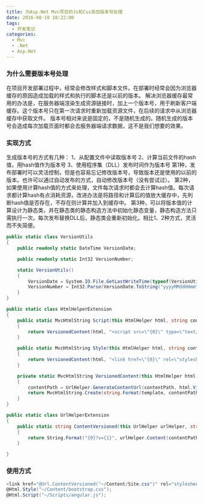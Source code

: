 ```yaml
---
title: 为Asp.Net Mvc项目的Js和Css添加版本号处理
date: 2016-08-10 18:22:00
tags:
  - 开发笔记
categories:
  - Mvc
  - .Net
  - Asp.Net
---
```

### 为什么需要版本号处理
在项目开发部署过程中，经常会修改样式和脚本文件。在部署时经常会因为浏览器缓存的原因造成加载的样式和执行的脚本还是以前的版本。
解决浏览器缓存最常用的办法是，在服务器端渲染生成资源链接时，加上一个版本号，用于刷新客户端缓存。这个版本号只在第一次请求时重新加载资源文件，在后续的请求中从浏览器缓存中获取文件。
版本号相对来说是固定的，不是随机生成的。随机生成的版本号会造成每次加载页面时都会去服务器端请求数据，这不是我们想要的效果。
### 实现方式
生成版本号的方式有几种：
1、从配置文件中读取版本号
2、计算当前文件的hash值，用hash值作为版本号
3、使用程序集（DLL）发布时间作为版本号
第1种，发布部署时可以灵活控制，但是也容易忘记修改版本号，导致版本还是使用的以前的版本。也许可以通过自动发布的方式，自动修改版本号（没有尝试过）。
第2种，如果使用计算hash值的方式来处理，文件每次请求时都会去计算hash值。每次请求都计算hash有点消耗资源，改进办法是将路径和计算后的值放大缓存中，先判断hash值是否存在，不存在则计算并加入到缓存中。
第3种，可以将版本值的计算设计为静态类，并在静态类的静态构造方法中初始化静态变量，静态构造方法只需执行一次。每次发布替换DLL后，静态类会重新初始化。相比1、2种方式，灵活而不失简便。
```C#
public static class VersionUtils
{
    public readonly static DateTime VersionDate;

    public readonly static Int32 VersionNumber;

    static VersionUtils()
    {
        VersionDate = System.IO.File.GetLastWriteTime(typeof(VersionUtils).Assembly.Location);
        VersionNumber = Int32.Parse(VersionDate.ToString("yyyyMMddHHmm"));
    }
}

public static class HtmlHelperExtension
{
    public static MvcHtmlString Script(this HtmlHelper html, string contentPath)
    {
        return VersionedContent(html, "<script src=\"{0}\" type=\"text/javascript\"></script>", contentPath);
    }

    public static MvcHtmlString Style(this HtmlHelper html, string contentPath)
    {
        return VersionedContent(html, "<link href=\"{0}\" rel=\"stylesheet\" type=\"text/css\">", contentPath);
    }

    private static MvcHtmlString VersionedContent(this HtmlHelper html, string template, string contentPath)
    {
        contentPath = UrlHelper.GenerateContentUrl(contentPath, html.ViewContext.HttpContext) + "?v=" + VersionUtils.VersionNumber;
        return MvcHtmlString.Create(string.Format(template, contentPath));
    }
}

public static class UrlHelperExtension
{
    public static string ContentVersioned(this UrlHelper urlHelper, string contentPath)
    {
        return String.Format("{0}?v={1}", urlHelper.Content(contentPath), VersionUtils.VersionNumber);
    }

}
```
### 使用方式
```C#
<link href="@Url.ContentVersioned("~/Content/Site.css")" rel="stylesheet" type="text/css" />
@Html.Style("~/Content/bootstrap.css");
@Html.Script("~/Scripts/angular.js");
```